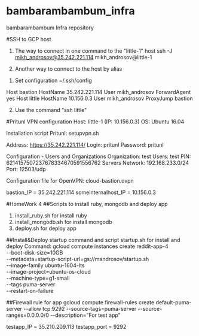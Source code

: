 # bambarambambum_infra
bambarambambum Infra repository

#SSH to GCP host
1. The way to connect in one command to the "little-1" host
ssh -J mikh_androsov@35.242.221.114 mikh_androsov@little-1

2. Another way to connect to the host by alias
1) Set configuration ~/.ssh/config

Host bastion
  HostName 35.242.221.114
  User mikh_androsov
  ForwardAgent yes
Host little
  HostName 10.156.0.3
  User mikh_androsov
  ProxyJump bastion

2) Use the command "ssh little"

#Pritunl VPN configuration
Host: little-1 (IP: 10.156.0.3)
OS: Ubuntu 16.04

Installation script Pritunl: setupvpn.sh

Address: https://35.242.221.114/
Login: pritunl
Password: pritunl

Configuration -
Users and Organizations
  Organization: test
  Users: test
  PIN: 6214157507237678334670591556762
Servers
  Network: 192.168.233.0/24
  Port: 12503/udp

Configuration file for OpenVPN: cloud-bastion.ovpn

bastion_IP = 35.242.221.114
someinternalhost_IP = 10.156.0.3

#HomeWork 4
##Scripts to install ruby, mongodb and deploy app
1. install_ruby.sh for install ruby
2. install_mongodb.sh for install mongodb
3. deploy.sh for deploy app

##Install&Deploy startup command and script
startup.sh for install and deploy
Command:
gcloud compute instances create reddit-app-4 \
  --boot-disk-size=10GB \
  --metadata=startup-script-url=gs://mandrosov/startup.sh \
  --image-family ubuntu-1604-lts \
  --image-project=ubuntu-os-cloud \
  --machine-type=g1-small \
  --tags puma-server \
  --restart-on-failure

##Firewall rule for app
gcloud compute firewall-rules create default-puma-server --allow tcp:9292 --source-tags=puma-server --source-ranges=0.0.0.0/0 --description="For test app"

testapp_IP = 35.210.209.113
testapp_port = 9292
